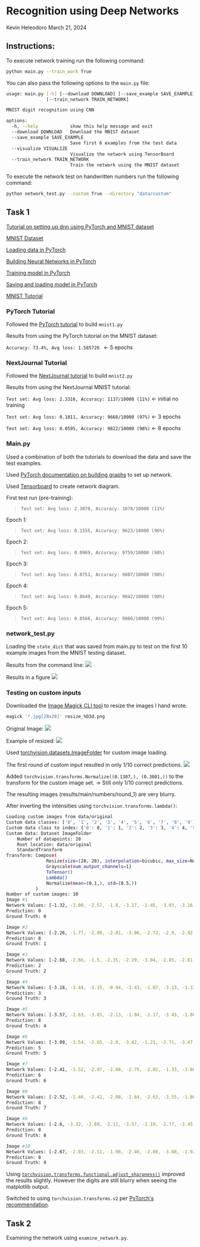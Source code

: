 # Recognition using Deep Networks

Kevin Heleodoro
March 21, 2024

## Instructions:

To execute network training run the following command:

```sh
python main.py --train_work True
```

You can also pass the following options to the `main.py` file:

```sh
usage: main.py [-h] [--download DOWNLOAD] [--save_example SAVE_EXAMPLE] [--visualize VISUALIZE]
               [--train_network TRAIN_NETWORK]

MNIST digit recognition using CNN

options:
  -h, --help            show this help message and exit
  --download DOWNLOAD   Download the MNIST dataset
  --save_example SAVE_EXAMPLE
                        Save first 6 examples from the test data
  --visualize VISUALIZE
                        Visualize the network using TensorBoard
  --train_network TRAIN_NETWORK
                        Train the network using the MNIST dataset
```

To execute the network test on handwritten numbers run the following command:

```sh
python network_test.py --custom True --directory "data/custom"
```

## Task 1

[Tutorial on setting up dnn using PyTorch and MNIST dataset](https://pytorch.org/tutorials/beginner/basics/quickstart_tutorial.html)

[MNIST Dataset](https://pytorch.org/vision/stable/generated/torchvision.datasets.MNIST.html#torchvision.datasets.MNIST)

[Loading data in PyTorch](https://pytorch.org/tutorials/beginner/basics/data_tutorial.html)

[Building Neural Networks in PyTorch](https://pytorch.org/tutorials/beginner/basics/buildmodel_tutorial.html)

[Training model in PyTorch](https://pytorch.org/tutorials/beginner/basics/optimization_tutorial.html)

[Saving and loading model in PyTorch](https://pytorch.org/tutorials/beginner/basics/saveloadrun_tutorial.html)

[MNIST Tutorial](https://nextjournal.com/gkoehler/pytorch-mnist)

### PyTorch Tutorial

Followed the [PyTorch tutorial](https://pytorch.org/tutorials/beginner/basics/quickstart_tutorial.html) to build `mnist1.py`

Results from using the PyTorch tutorial on the MNIST dataset:

`Accuracy: 73.4%, Avg loss: 1.585726 ` <- 5 epochs

### NextJournal Tutorial

Followed the [NextJournal tutorial](https://nextjournal.com/gkoehler/pytorch-mnist) to build `mnist2.py`

Results from using the NextJournal MNIST tutorial:

`Test set: Avg loss: 2.3316, Accuracy: 1137/10000 (11%)` <- initial no training

`Test set: Avg loss: 0.1011, Accuracy: 9668/10000 (97%)` <- 3 epochs

`Test set: Avg loss: 0.0595, Accuracy: 9822/10000 (98%)` <- 8 epochs

### Main.py

Used a combination of both the tutorials to download the data and save the test examples.

Used [PyTorch documentation on building graphs](https://pytorch.org/docs/stable/nn.html) to set up network.

Used [Tensorboard](https://pytorch.org/tutorials/intermediate/tensorboard_tutorial.html) to create network diagram.

First test run (pre-training):

> `Test set: Avg loss: 2.3078, Accuracy: 1078/10000 (11%)`

Epoch 1:

> `Test set: Avg loss: 0.1555, Accuracy: 9623/10000 (96%)`

Epoch 2:

> `Test set: Avg loss: 0.0969, Accuracy: 9759/10000 (98%)`

Epoch 3:

> `Test set: Avg loss: 0.0751, Accuracy: 9807/10000 (98%)`

Epoch 4:

> `Test set: Avg loss: 0.0649, Accuracy: 9842/10000 (98%)`

Epoch 5:

> `Test set: Avg loss: 0.0566, Accuracy: 9866/10000 (99%)`

### network_test.py

Loading the `state_dict` that was saved from main.py to test on the first 10 example images from the MNIST testing dataset.

Results from the command line:
![](/results/main/mnist_prediction_cli.png)

Results in a figure
![](/results/main/predicted_images.png)

### Testing on custom inputs

Downloaded the [Image Magick CLI tool](https://imagemagick.org/script/download.php) to resize the images I hand wrote.

```sh
magick '*.jpg[28x28]' resize_%03d.png
```

Original Image:
![](results/main/numbers_preformat.jpg)

Example of resized:
![](results/main/numbers/resized/resized_000.jpg)

Used [torchvision.datasets.ImageFolder](https://pytorch.org/vision/main/generated/torchvision.datasets.ImageFolder.html) for custom image loading.

The first round of custom input resulted in only 1/10 correct predictions.
![](results/main/numbers/round%201/custom_predictions_1.png)

Added `torchvision.transforms.Normalize((0.1307,), (0.3081,))` to the transform for the custom image set.
-> Still only 1/10 correct predictions.

The resulting images (results/main/numbers/round_1) are very blurry.

After inverting the intensities using `torchvision.transforms.lambda()`:

```sh
Loading custom images from data/original
Custom data classes: ['0', '1', '2', '3', '4', '5', '6', '7', '8', '9']
Custom data class to index: {'0': 0, '1': 1, '2': 2, '3': 3, '4': 4, '5': 5, '6': 6, '7': 7, '8': 8, '9': 9}
Custom data: Dataset ImageFolder
    Number of datapoints: 10
    Root location: data/original
    StandardTransform
Transform: Compose(
               Resize(size=(28, 28), interpolation=bicubic, max_size=None, antialias=warn)
               Grayscale(num_output_channels=1)
               ToTensor()
               Lambda()
               Normalize(mean=(0.1,), std=(0.5,))
           )
Number of custom images: 10
Image #1
Network Values: [-1.32, -3.08, -2.57, -1.8, -3.27, -2.45, -3.03, -3.16, -2.26, -2.07]
Prediction: 0
Ground Truth: 0

Image #2
Network Values: [-2.26, -1.77, -2.09, -2.01, -3.06, -2.72, -2.9, -2.92, -1.63, -2.99]
Prediction: 8
Ground Truth: 1

Image #3
Network Values: [-2.68, -2.66, -1.5, -2.35, -2.29, -3.04, -2.85, -2.61, -1.58, -2.92]
Prediction: 2
Ground Truth: 2

Image #4
Network Values: [-3.18, -3.44, -3.15, -0.94, -3.43, -1.87, -3.13, -3.33, -1.91, -2.56]
Prediction: 3
Ground Truth: 3

Image #5
Network Values: [-3.57, -2.63, -3.03, -2.13, -1.94, -2.17, -3.45, -1.86, -1.78, -2.15]
Prediction: 8
Ground Truth: 4

Image #6
Network Values: [-3.09, -3.54, -2.65, -2.0, -3.42, -1.21, -2.71, -3.47, -1.41, -3.07]
Prediction: 5
Ground Truth: 5

Image #7
Network Values: [-2.41, -3.52, -2.97, -2.88, -2.75, -2.02, -1.33, -3.88, -1.44, -2.88]
Prediction: 6
Ground Truth: 6

Image #8
Network Values: [-2.52, -2.46, -2.42, -2.08, -2.84, -2.63, -3.55, -1.86, -1.65, -2.18]
Prediction: 8
Ground Truth: 7

Image #9
Network Values: [-2.6, -3.32, -2.69, -2.11, -3.57, -2.19, -2.77, -3.45, -0.95, -2.52]
Prediction: 8
Ground Truth: 8

Image #10
Network Values: [-2.67, -2.03, -2.51, -1.98, -2.46, -2.86, -3.68, -1.92, -1.88, -2.17]
Prediction: 8
Ground Truth: 9
```

Using [`torchvision.transforms.functional.adjust_sharpness()`](https://pytorch.org/vision/main/generated/torchvision.transforms.functional.adjust_sharpness.html) improved the results slightly. However the digits are still blurry when seeing the matplotlib output.

Switched to using `torchvision.transforms.v2` per [PyTorch's recommendation](https://pytorch.org/vision/stable/transforms.html).

## Task 2

Examining the network using `examine_network.py`.
